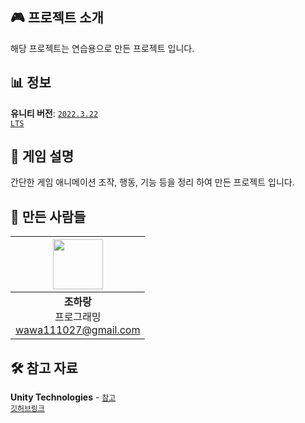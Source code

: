 ## 🎮 프로젝트 소개  
해당 프로젝트는 연습용으로 만든 프로젝트 입니다.

## 📊 정보  
**유니티 버전**: [<code>2022.3.22 LTS</code>](https://unity.com/kr/releases/editor/whats-new/2022.3.22)

## 🍳 게임 설명  
간단한 게임 애니메이션 조작, 행동, 기능 등을 정리 하여 만든 프로젝트 입니다.

## 💬 만든 사람들  
| <img src="https://cdn2.ppomppu.co.kr/zboard/data3/2022/0509/m_20220509173224_d9N4ZGtBVR.jpeg" width="80"> |
|:---:|
| **조하랑** <br> 프로그래밍 <br> wawa111027@gmail.com |

## 🛠️ 참고 자료
**Unity Technologies** - [<code>참고 깃허브링크</code>](https://github.com/Unity-Technologies/CharacterControllerSamples)
